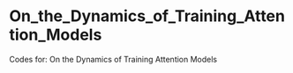 # On_the_Dynamics_of_Training_Attention_Models
Codes for: On the Dynamics of Training Attention Models

